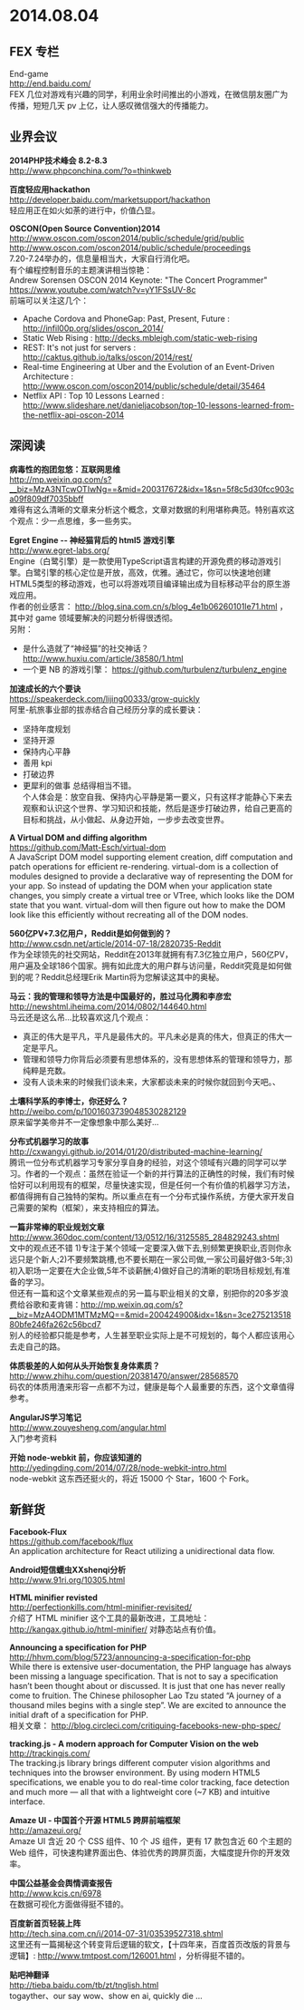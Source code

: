 2014.08.04
========

## FEX 专栏

End-game  
http://end.baidu.com/  
FEX 几位对游戏有兴趣的同学，利用业余时间推出的小游戏，在微信朋友圈广为传播，短短几天 pv 上亿，让人感叹微信强大的传播能力。

## 业界会议

**2014PHP技术峰会 8.2-8.3**  
http://www.phpconchina.com/?o=thinkweb  

**百度轻应用hackathon**  
http://developer.baidu.com/marketsupport/hackathon  
轻应用正在如火如荼的进行中，价值凸显。

**OSCON(Open Source Convention)2014**  
http://www.oscon.com/oscon2014/public/schedule/grid/public
http://www.oscon.com/oscon2014/public/schedule/proceedings  
7.20-7.24举办的，信息量相当大，大家自行消化吧。  
有个编程控制音乐的主题演讲相当惊艳：  
Andrew Sorensen OSCON 2014 Keynote: "The Concert Programmer" https://www.youtube.com/watch?v=yY1FSsUV-8c  
前端可以关注这几个：  
- Apache Cordova and PhoneGap: Past, Present, Future : http://infil00p.org/slides/oscon_2014/  
- Static Web Rising : http://decks.mbleigh.com/static-web-rising  
- REST: It's not just for servers : http://caktus.github.io/talks/oscon/2014/rest/  
- Real-time Engineering at Uber and the Evolution of an Event-Driven Architecture : http://www.oscon.com/oscon2014/public/schedule/detail/35464  
- Netflix API : Top 10 Lessons Learned : http://www.slideshare.net/danieljacobson/top-10-lessons-learned-from-the-netflix-api-oscon-2014  

## 深阅读

**病毒性的抱团忽悠：互联网思维**  
http://mp.weixin.qq.com/s?__biz=MzA3NTcwOTIwNg==&mid=200317672&idx=1&sn=5f8c5d30fcc903ca09f809df7035bbff  
难得有这么清晰的文章来分析这个概念，文章对数据的利用堪称典范。特别喜欢这个观点：少一点思维，多一些务实。

**Egret Engine -- 神经猫背后的 html5 游戏引擎**  
http://www.egret-labs.org/  
Engine（白鹭引擎）是一款使用TypeScript语言构建的开源免费的移动游戏引擎。白鹭引擎的核心定位是开放，高效，优雅。通过它，你可以快速地创建HTML5类型的移动游戏，也可以将游戏项目编译输出成为目标移动平台的原生游戏应用。  
作者的创业感言： http://blog.sina.com.cn/s/blog_4e1b06260101le71.html ，其中对 game 领域要解决的问题分析得很透彻。  
另附：
- 是什么造就了“神经猫”的社交神话？ http://www.huxiu.com/article/38580/1.html  
- 一个更 NB 的游戏引擎： https://github.com/turbulenz/turbulenz_engine  

**加速成长的六个要诀**  
https://speakerdeck.com/lijing00333/grow-quickly  
阿里-航旅事业部的拔赤结合自己经历分享的成长要诀：
- 坚持年度规划
- 坚持开源
- 保持内心平静
- 善用 kpi
- 打破边界
- 更犀利的做事
总结得相当不错。  
个人体会是：放空自我、保持内心平静是第一要义，只有这样才能静心下来去观察和认识这个世界、学习知识和技能，然后是逐步打破边界，给自己更高的目标和挑战，从小做起、从身边开始，一步步去改变世界。

**A Virtual DOM and diffing algorithm**  
https://github.com/Matt-Esch/virtual-dom  
A JavaScript DOM model supporting element creation, diff computation and patch operations for efficient re-rendering. virtual-dom is a collection of modules designed to provide a declarative way of representing the DOM for your app. So instead of updating the DOM when your application state changes, you simply create a virtual tree or VTree, which looks like the DOM state that you want. virtual-dom will then figure out how to make the DOM look like this efficiently without recreating all of the DOM nodes.

**560亿PV+7.3亿用户，Reddit是如何做到的？**  
http://www.csdn.net/article/2014-07-18/2820735-Reddit  
作为全球领先的社交网站，Reddit在2013年就拥有有7.3亿独立用户，560亿PV，用户遍及全球186个国家。拥有如此庞大的用户群与访问量，Reddit究竟是如何做到的呢？Reddit总经理Erik Martin将为您解读这其中的奥秘。

**马云：我的管理和领导方法是中国最好的，胜过马化腾和李彦宏**  
http://newshtml.iheima.com/2014/0802/144640.html  
马云还是这么吊...比较喜欢这几个观点：
- 真正的伟大是平凡，平凡是最伟大的。平凡未必是真的伟大，但真正的伟大一定是平凡。
- 管理和领导力你背后必须要有思想体系的，没有思想体系的管理和领导力，那纯粹是充数。
- 没有人谈未来的时候我们谈未来，大家都谈未来的时候你就回到今天吧。、

**土壤科学系的李博士，你还好么？**  
http://weibo.com/p/1001603739048530282129  
原来留学美帝并不一定像想象中那么美好...

**分布式机器学习的故事**  
http://cxwangyi.github.io/2014/01/20/distributed-machine-learning/  
腾讯一位分布式机器学习专家分享自身的经验，对这个领域有兴趣的同学可以学习。作者的一个观点：虽然在验证一个新的并行算法的正确性的时候，我们有时候恰好可以利用现有的框架，尽量快速实现，但是任何一个有价值的机器学习方法，都值得拥有自己独特的架构。所以重点在有一个分布式操作系统，方便大家开发自己需要的架构（框架），来支持相应的算法。

**一篇非常棒的职业规划文章**  
http://www.360doc.com/content/13/0512/16/3125585_284829243.shtml  
文中的观点还不错
1)专注于某个领域一定要深入做下去,别频繁更换职业,否则你永远只是个新人;2)不要频繁跳槽,也不要长期在一家公司做,一家公司最好做3-5年;3)初入职场一定要在大企业做,5年不谈薪酬;4)做好自己的清晰的职场目标规划,有准备的学习。  
但还有一篇和这个文章某些观点的另一篇与职业相关的文章，别把你的20多岁浪费给谷歌和麦肯锡：http://mp.weixin.qq.com/s?__biz=MzA4ODM1MTMzMQ==&mid=200424900&idx=1&sn=3ce27521351880bfe246fa262c56bcd7  
别人的经验都只能是参考，人生甚至职业实际上是不可规划的，每个人都应该用心去走自己的路。

**体质极差的人如何从头开始恢复身体素质？**  
http://www.zhihu.com/question/20381470/answer/28568570  
码农的体质用渣来形容一点都不为过，健康是每个人最重要的东西，这个文章值得参考。

**AngularJS学习笔记**  
http://www.zouyesheng.com/angular.html  
入门参考资料

**开始 node-webkit 前，你应该知道的**  
http://yedingding.com/2014/07/28/node-webkit-intro.html  
node-webkit 这东西还挺火的，将近 15000 个 Star，1600 个 Fork。

## 新鲜货

**Facebook-Flux**  
https://github.com/facebook/flux  
An application architecture for React utilizing a unidirectional data flow.  

**Android短信蠕虫XXshenqi分析**  
http://www.91ri.org/10305.html  

**HTML minifier revisted**  
http://perfectionkills.com/html-minifier-revisited/  
介绍了 HTML minifier 这个工具的最新改进，工具地址： http://kangax.github.io/html-minifier/ 对静态站点有价值。

**Announcing a specification for PHP**  
http://hhvm.com/blog/5723/announcing-a-specification-for-php  
While there is extensive user-documentation, the PHP language has always been missing a language specification. That is not to say a specification hasn’t been thought about or discussed. It is just that one has never really come to fruition. The Chinese philosopher Lao Tzu stated “A journey of a thousand miles begins with a single step”. We are excited to announce the initial draft of a specification for PHP.  
相关文章： http://blog.circleci.com/critiquing-facebooks-new-php-spec/  

**tracking.js - A modern approach for Computer Vision on the web**  
http://trackingjs.com/  
The tracking.js library brings different computer vision algorithms and techniques into the browser environment. By using modern HTML5 specifications, we enable you to do real-time color tracking, face detection and much more — all that with a lightweight core (~7 KB) and intuitive interface.  

**Amaze UI - 中国首个开源 HTML5 跨屏前端框架**  
http://amazeui.org/  
Amaze UI 含近 20 个 CSS 组件、10 个 JS 组件，更有 17 款包含近 60 个主题的 Web 组件，可快速构建界面出色、体验优秀的跨屏页面，大幅度提升你的开发效率。  

**中国公益基金会舆情调查报告**  
http://www.kcis.cn/6978  
在数据可视化方面做得挺不错的。

**百度新首页轻装上阵**  
http://tech.sina.com.cn/i/2014-07-31/03539527318.shtml  
这里还有一篇揭秘这个转变背后逻辑的软文，【十四年来，百度首页改版的背景与逻辑】: http://www.tmtpost.com/126001.html ，分析得挺不错的。

**贴吧神翻译**  
http://tieba.baidu.com/tb/zt/tnglish.html  
togayther、our say wow、show en ai, quickly die ...
